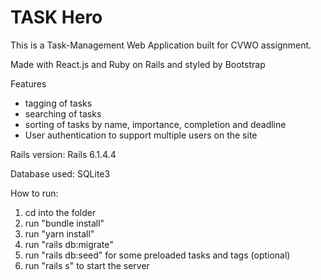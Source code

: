# TASK Hero
This is a Task-Management Web Application built for CVWO assignment.

Made with React.js and Ruby on Rails and styled by Bootstrap

Features
- tagging of tasks
- searching of tasks
- sorting of tasks by name, importance, completion and deadline
- User authentication to support multiple users on the site

Rails version: Rails 6.1.4.4

Database used: SQLite3

How to run:
1) cd into the folder
2) run "bundle install"
3) run "yarn install"
4) run "rails db:migrate"
5) run "rails db:seed" for some preloaded tasks and tags (optional)
6) run "rails s" to start the server
